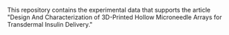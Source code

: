 This repository contains the experimental data that supports the article "Design And Characterization of 3D-Printed Hollow Microneedle Arrays for Transdermal Insulin Delivery."

